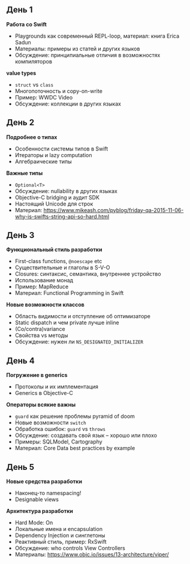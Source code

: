 ## День 1

**Работа со Swift**
 
* Playgrounds как современный REPL-loop, материал: книга Erica Sadun
* Материалы: примеры из статей и других языков
* Обсуждение: принципиальные отличия в возможностях компиляторов 

**value types**

* `struct` vs `class`
* Многопоточность и copy-on-write
* Пример: WWDC Video
* Обсуждение: коллекции в других языках


## День 2

**Подробнее о типах**
* Особенности системы типов в Swift
* Итераторы и lazy computation
* Алгебраические типы

**Важные типы**
* `Optional<T>`
* Обсуждение: nullability в других языках
* Objective-C bridging и аудит SDK
* Настоящий Unicode для строк
* Материал: https://www.mikeash.com/pyblog/friday-qa-2015-11-06-why-is-swifts-string-api-so-hard.html


## День 3

**Функциональный стиль разработки**
* First-class functions, `@noescape` etc
* Существительные и глаголы в S-V-O
* Closures: синтаксис, семантика, внутреннее устройство
* Использование монад
* Пример: MapReduce
* Материал: Functional Programming in Swift

**Новые возможности классов**

* Область видимости и отступление об оптимизаторе
* Static dispatch и чем private лучше inline
* (Co/contra)variance 
* Свойства vs методы
* Обсуждение: нужен ли `NS_DESIGNATED_INITIALIZER`
 

## День 4

**Погружение в generics**
* Протоколы и их имплементация
* Generics в Objective-C

**Операторы всякие важны**
* `guard` как решение проблемы pyramid of doom
* Новые возможности `switch`
* Обработка ошибок: `guard` vs `throws`
* Обсуждение: создавать свой язык – хорошо или плохо
* Примеры: SQLModel, Cartography
* Материал: Core Data best practices by example



## День 5

**Новые средства разработки**

* Наконец-то namespacing!
* Designable views

**Архитектура разработки**

* Hard Mode: On
* Локальные имена и encapsulation
* Dependency Injection и синглетоны
* Реактивный стиль, пример: RxSwift
* Обсуждение: who controls View Controllers
* Материалы: https://www.objc.io/issues/13-architecture/viper/

